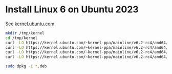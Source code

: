 # Install Linux 6 on Ubuntu 2023

See [kernel.ubuntu.com](https://kernel.ubuntu.com/~kernel-ppa/mainline/v6.2-rc4/).

```bash
mkdir /tmp/kernel
cd /tmp/kernel
curl -LO https://kernel.ubuntu.com/~kernel-ppa/mainline/v6.2-rc4/amd64/linux-headers-6.2.0-060200rc4-generic_6.2.0-060200rc4.202301151633_amd64.deb
curl -LO https://kernel.ubuntu.com/~kernel-ppa/mainline/v6.2-rc4/amd64/linux-headers-6.2.0-060200rc4_6.2.0-060200rc4.202301151633_all.deb
curl -LO https://kernel.ubuntu.com/~kernel-ppa/mainline/v6.2-rc4/amd64/linux-image-unsigned-6.2.0-060200rc4-generic_6.2.0-060200rc4.202301151633_amd64.deb
curl -LO https://kernel.ubuntu.com/~kernel-ppa/mainline/v6.2-rc4/amd64/linux-modules-6.2.0-060200rc4-generic_6.2.0-060200rc4.202301151633_amd64.deb

sudo dpkg -i *.deb
```